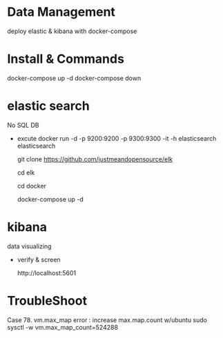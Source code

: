 # Data Management 
deploy elastic &amp; kibana with docker-compose

# Install & Commands
docker-compose up -d
docker-compose down

# elastic search
No SQL DB
- excute 
  docker run -d -p 9200:9200 -p 9300:9300 -it -h elasticsearch elasticsearch
  
  git clone https://github.com/justmeandopensource/elk
  
  cd elk
  
  cd docker
  
  docker-compose up -d

# kibana
data visualizing 
- verify & screen

  http://localhost:5601

# TroubleShoot 
Case 78. vm.max_map error : increase max.map.count w/ubuntu
sudo sysctl -w vm.max_map_count=524288
